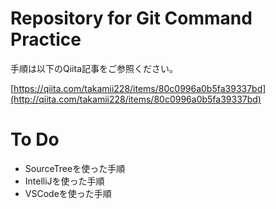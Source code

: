 # Repository for Git Command Practice 

手順は以下のQiita記事をご参照ください。

[https://qiita.com/takamii228/items/80c0996a0b5fa39337bd](http://qiita.com/takamii228/items/80c0996a0b5fa39337bd)

# To Do

- SourceTreeを使った手順
- IntelliJを使った手順
- VSCodeを使った手順
